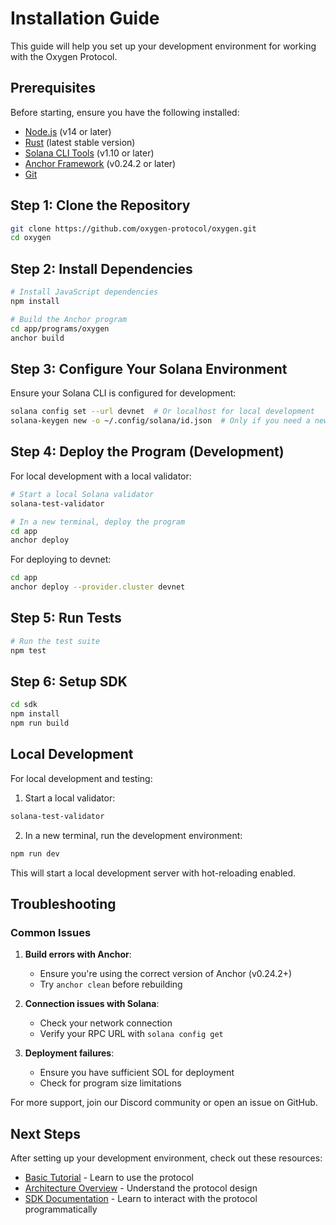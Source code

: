 # Installation Guide

This guide will help you set up your development environment for working with the Oxygen Protocol.

## Prerequisites

Before starting, ensure you have the following installed:

- [Node.js](https://nodejs.org/) (v14 or later)
- [Rust](https://www.rust-lang.org/tools/install) (latest stable version)
- [Solana CLI Tools](https://docs.solana.com/cli/install-solana-cli-tools) (v1.10 or later)
- [Anchor Framework](https://project-serum.github.io/anchor/getting-started/installation.html) (v0.24.2 or later)
- [Git](https://git-scm.com/downloads)

## Step 1: Clone the Repository

```bash
git clone https://github.com/oxygen-protocol/oxygen.git
cd oxygen
```

## Step 2: Install Dependencies

```bash
# Install JavaScript dependencies
npm install

# Build the Anchor program
cd app/programs/oxygen
anchor build
```

## Step 3: Configure Your Solana Environment

Ensure your Solana CLI is configured for development:

```bash
solana config set --url devnet  # Or localhost for local development
solana-keygen new -o ~/.config/solana/id.json  # Only if you need a new keypair
```

## Step 4: Deploy the Program (Development)

For local development with a local validator:

```bash
# Start a local Solana validator
solana-test-validator

# In a new terminal, deploy the program
cd app
anchor deploy
```

For deploying to devnet:

```bash
cd app
anchor deploy --provider.cluster devnet
```

## Step 5: Run Tests

```bash
# Run the test suite
npm test
```

## Step 6: Setup SDK

```bash
cd sdk
npm install
npm run build
```

## Local Development

For local development and testing:

1. Start a local validator:
```bash
solana-test-validator
```

2. In a new terminal, run the development environment:
```bash
npm run dev
```

This will start a local development server with hot-reloading enabled.

## Troubleshooting

### Common Issues

1. **Build errors with Anchor**:
   - Ensure you're using the correct version of Anchor (v0.24.2+)
   - Try `anchor clean` before rebuilding

2. **Connection issues with Solana**:
   - Check your network connection
   - Verify your RPC URL with `solana config get`

3. **Deployment failures**:
   - Ensure you have sufficient SOL for deployment
   - Check for program size limitations

For more support, join our Discord community or open an issue on GitHub.

## Next Steps

After setting up your development environment, check out these resources:

- [Basic Tutorial](../tutorials/basic-usage.md) - Learn to use the protocol
- [Architecture Overview](../architecture/overview.md) - Understand the protocol design
- [SDK Documentation](../api/sdk.md) - Learn to interact with the protocol programmatically